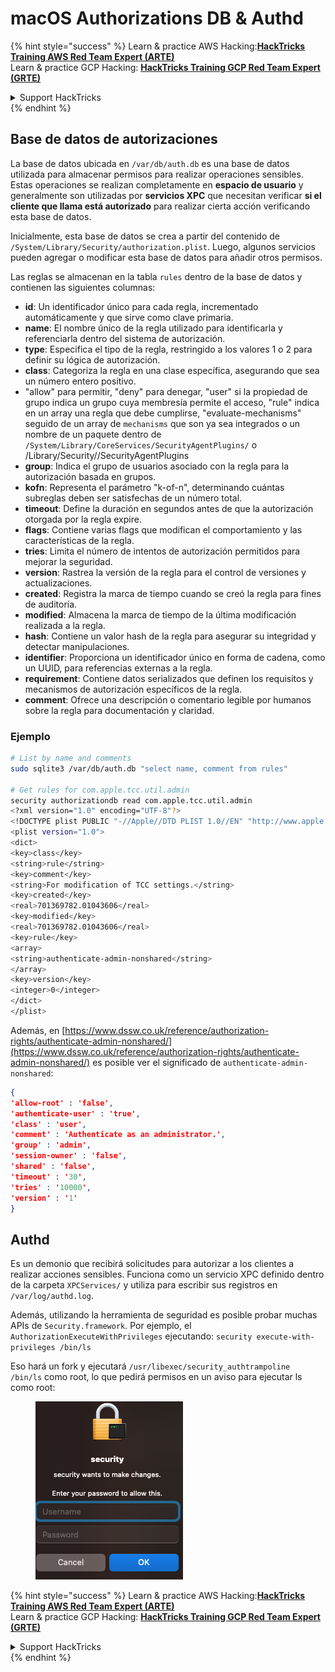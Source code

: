 # macOS Authorizations DB & Authd



{% hint style="success" %}
Learn & practice AWS Hacking:<img src="../../../.gitbook/assets/arte.png" alt="" data-size="line">[**HackTricks Training AWS Red Team Expert (ARTE)**](https://training.hacktricks.xyz/courses/arte)<img src="../../../.gitbook/assets/arte.png" alt="" data-size="line">\
Learn & practice GCP Hacking: <img src="../../../.gitbook/assets/grte.png" alt="" data-size="line">[**HackTricks Training GCP Red Team Expert (GRTE)**<img src="../../../.gitbook/assets/grte.png" alt="" data-size="line">](https://training.hacktricks.xyz/courses/grte)

<details>

<summary>Support HackTricks</summary>

* Check the [**subscription plans**](https://github.com/sponsors/carlospolop)!
* **Join the** 💬 [**Discord group**](https://discord.gg/hRep4RUj7f) or the [**telegram group**](https://t.me/peass) or **follow** us on **Twitter** 🐦 [**@hacktricks\_live**](https://twitter.com/hacktricks\_live)**.**
* **Share hacking tricks by submitting PRs to the** [**HackTricks**](https://github.com/carlospolop/hacktricks) and [**HackTricks Cloud**](https://github.com/carlospolop/hacktricks-cloud) github repos.

</details>
{% endhint %}

## **Base de datos de autorizaciones**

La base de datos ubicada en `/var/db/auth.db` es una base de datos utilizada para almacenar permisos para realizar operaciones sensibles. Estas operaciones se realizan completamente en **espacio de usuario** y generalmente son utilizadas por **servicios XPC** que necesitan verificar **si el cliente que llama está autorizado** para realizar cierta acción verificando esta base de datos.

Inicialmente, esta base de datos se crea a partir del contenido de `/System/Library/Security/authorization.plist`. Luego, algunos servicios pueden agregar o modificar esta base de datos para añadir otros permisos.

Las reglas se almacenan en la tabla `rules` dentro de la base de datos y contienen las siguientes columnas:

* **id**: Un identificador único para cada regla, incrementado automáticamente y que sirve como clave primaria.
* **name**: El nombre único de la regla utilizado para identificarla y referenciarla dentro del sistema de autorización.
* **type**: Especifica el tipo de la regla, restringido a los valores 1 o 2 para definir su lógica de autorización.
* **class**: Categoriza la regla en una clase específica, asegurando que sea un número entero positivo.
* "allow" para permitir, "deny" para denegar, "user" si la propiedad de grupo indica un grupo cuya membresía permite el acceso, "rule" indica en un array una regla que debe cumplirse, "evaluate-mechanisms" seguido de un array de `mechanisms` que son ya sea integrados o un nombre de un paquete dentro de `/System/Library/CoreServices/SecurityAgentPlugins/` o /Library/Security//SecurityAgentPlugins
* **group**: Indica el grupo de usuarios asociado con la regla para la autorización basada en grupos.
* **kofn**: Representa el parámetro "k-of-n", determinando cuántas subreglas deben ser satisfechas de un número total.
* **timeout**: Define la duración en segundos antes de que la autorización otorgada por la regla expire.
* **flags**: Contiene varias flags que modifican el comportamiento y las características de la regla.
* **tries**: Limita el número de intentos de autorización permitidos para mejorar la seguridad.
* **version**: Rastrea la versión de la regla para el control de versiones y actualizaciones.
* **created**: Registra la marca de tiempo cuando se creó la regla para fines de auditoría.
* **modified**: Almacena la marca de tiempo de la última modificación realizada a la regla.
* **hash**: Contiene un valor hash de la regla para asegurar su integridad y detectar manipulaciones.
* **identifier**: Proporciona un identificador único en forma de cadena, como un UUID, para referencias externas a la regla.
* **requirement**: Contiene datos serializados que definen los requisitos y mecanismos de autorización específicos de la regla.
* **comment**: Ofrece una descripción o comentario legible por humanos sobre la regla para documentación y claridad.

### Ejemplo
```bash
# List by name and comments
sudo sqlite3 /var/db/auth.db "select name, comment from rules"

# Get rules for com.apple.tcc.util.admin
security authorizationdb read com.apple.tcc.util.admin
<?xml version="1.0" encoding="UTF-8"?>
<!DOCTYPE plist PUBLIC "-//Apple//DTD PLIST 1.0//EN" "http://www.apple.com/DTDs/PropertyList-1.0.dtd">
<plist version="1.0">
<dict>
<key>class</key>
<string>rule</string>
<key>comment</key>
<string>For modification of TCC settings.</string>
<key>created</key>
<real>701369782.01043606</real>
<key>modified</key>
<real>701369782.01043606</real>
<key>rule</key>
<array>
<string>authenticate-admin-nonshared</string>
</array>
<key>version</key>
<integer>0</integer>
</dict>
</plist>
```
Además, en [https://www.dssw.co.uk/reference/authorization-rights/authenticate-admin-nonshared/](https://www.dssw.co.uk/reference/authorization-rights/authenticate-admin-nonshared/) es posible ver el significado de `authenticate-admin-nonshared`:
```json
{
'allow-root' : 'false',
'authenticate-user' : 'true',
'class' : 'user',
'comment' : 'Authenticate as an administrator.',
'group' : 'admin',
'session-owner' : 'false',
'shared' : 'false',
'timeout' : '30',
'tries' : '10000',
'version' : '1'
}
```
## Authd

Es un demonio que recibirá solicitudes para autorizar a los clientes a realizar acciones sensibles. Funciona como un servicio XPC definido dentro de la carpeta `XPCServices/` y utiliza para escribir sus registros en `/var/log/authd.log`.

Además, utilizando la herramienta de seguridad es posible probar muchas APIs de `Security.framework`. Por ejemplo, el `AuthorizationExecuteWithPrivileges` ejecutando: `security execute-with-privileges /bin/ls`

Eso hará un fork y ejecutará `/usr/libexec/security_authtrampoline /bin/ls` como root, lo que pedirá permisos en un aviso para ejecutar ls como root:

<figure><img src="../../../.gitbook/assets/image.png" alt=""><figcaption></figcaption></figure>

{% hint style="success" %}
Learn & practice AWS Hacking:<img src="../../../.gitbook/assets/arte.png" alt="" data-size="line">[**HackTricks Training AWS Red Team Expert (ARTE)**](https://training.hacktricks.xyz/courses/arte)<img src="../../../.gitbook/assets/arte.png" alt="" data-size="line">\
Learn & practice GCP Hacking: <img src="../../../.gitbook/assets/grte.png" alt="" data-size="line">[**HackTricks Training GCP Red Team Expert (GRTE)**<img src="../../../.gitbook/assets/grte.png" alt="" data-size="line">](https://training.hacktricks.xyz/courses/grte)

<details>

<summary>Support HackTricks</summary>

* Check the [**subscription plans**](https://github.com/sponsors/carlospolop)!
* **Join the** 💬 [**Discord group**](https://discord.gg/hRep4RUj7f) or the [**telegram group**](https://t.me/peass) or **follow** us on **Twitter** 🐦 [**@hacktricks\_live**](https://twitter.com/hacktricks\_live)**.**
* **Share hacking tricks by submitting PRs to the** [**HackTricks**](https://github.com/carlospolop/hacktricks) and [**HackTricks Cloud**](https://github.com/carlospolop/hacktricks-cloud) github repos.

</details>
{% endhint %}
